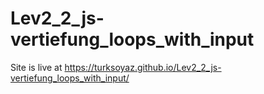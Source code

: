 # Lev2_2_js-vertiefung_loops_with_input
Site is live at https://turksoyaz.github.io/Lev2_2_js-vertiefung_loops_with_input/
